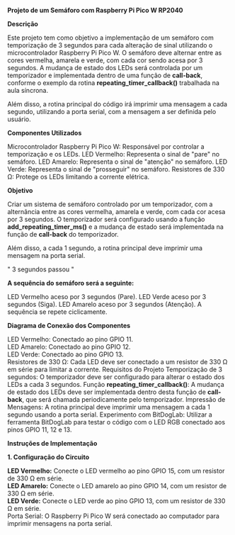 **Projeto de um Semáforo com Raspberry Pi Pico W RP2040**

**Descrição**

Este projeto tem como objetivo a implementação de um semáforo com temporização de 3 segundos para cada alteração de sinal utilizando o microcontrolador Raspberry Pi Pico W. O semáforo deve alternar entre as cores vermelha, amarela e verde, com cada cor sendo acesa por 3 segundos. A mudança de estado dos LEDs será controlada por um temporizador e implementada dentro de uma função de **call-back**, conforme o exemplo da rotina **repeating_timer_callback()** trabalhada na aula síncrona.

Além disso, a rotina principal do código irá imprimir uma mensagem a cada segundo, utilizando a porta serial, com a mensagem a ser definida pelo usuário.

**Componentes Utilizados**

Microcontrolador Raspberry Pi Pico W: Responsável por controlar a temporização e os LEDs.
LED Vermelho: Representa o sinal de "pare" no semáforo.
LED Amarelo: Representa o sinal de "atenção" no semáforo.
LED Verde: Representa o sinal de "prosseguir" no semáforo.
Resistores de 330 Ω: Protege os LEDs limitando a corrente elétrica.

**Objetivo**

Criar um sistema de semáforo controlado por um temporizador, com a alternância entre as cores vermelha, amarela e verde, com cada cor acesa por 3 segundos. O temporizador será configurado usando a função **add_repeating_timer_ms()** e a mudança de estado será implementada na função de **call-back** do temporizador.

Além disso, a cada 1 segundo, a rotina principal deve imprimir uma mensagem na porta serial.

" 3 segundos passou "


**A sequência do semáforo será a seguinte:**

LED Vermelho aceso por 3 segundos (Pare).
LED Verde aceso por 3 segundos (Siga).
LED Amarelo aceso por 3 segundos (Atenção).
A sequência se repete ciclicamente.

**Diagrama de Conexão dos Componentes**

LED Vermelho: Conectado ao pino GPIO 11.  
LED Amarelo: Conectado ao pino GPIO 12.  
LED Verde: Conectado ao pino GPIO 13.  
Resistores de 330 Ω: Cada LED deve ser conectado a um resistor de 330 Ω em série para limitar a corrente.
Requisitos do Projeto
Temporização de 3 segundos: O temporizador deve ser configurado para alterar o estado dos LEDs a cada 3 segundos.
Função **repeating_timer_callback()**: A mudança de estado dos LEDs deve ser implementada dentro desta função de **call-back**, que será chamada periodicamente pelo temporizador.
Impressão de Mensagens: A rotina principal deve imprimir uma mensagem a cada 1 segundo usando a porta serial.
Experimento com BitDogLab: Utilizar a ferramenta BitDogLab para testar o código com o LED RGB conectado aos pinos GPIO 11, 12 e 13.

**Instruções de Implementação**

**1. Configuração do Circuito**

**LED Vermelho:** Conecte o LED vermelho ao pino GPIO 15, com um resistor de 330 Ω em série.  
**LED Amarelo:** Conecte o LED amarelo ao pino GPIO 14, com um resistor de 330 Ω em série.  
**LED Verde:** Conecte o LED verde ao pino GPIO 13, com um resistor de 330 Ω em série.  
Porta Serial: O Raspberry Pi Pico W será conectado ao computador para imprimir mensagens na porta serial.
